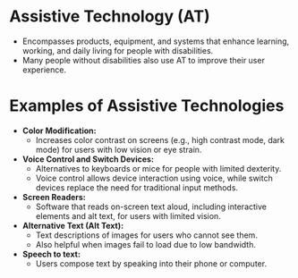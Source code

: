 # Assistive Technology (AT)

* Encompasses products, equipment, and systems that enhance learning, working, and daily living for people with disabilities.
* Many people without disabilities also use AT to improve their user experience.

# Examples of Assistive Technologies

* **Color Modification:**
    * Increases color contrast on screens (e.g., high contrast mode, dark mode) for users with low vision or eye strain.
* **Voice Control and Switch Devices:**
    * Alternatives to keyboards or mice for people with limited dexterity.
    * Voice control allows device interaction using voice, while switch devices replace the need for traditional input methods.
* **Screen Readers:**
    * Software that reads on-screen text aloud, including interactive elements and alt text, for users with limited vision.
* **Alternative Text (Alt Text):**
    * Text descriptions of images for users who cannot see them.
    * Also helpful when images fail to load due to low bandwidth.
* **Speech to text:**
    * Users compose text by speaking into their phone or computer.
